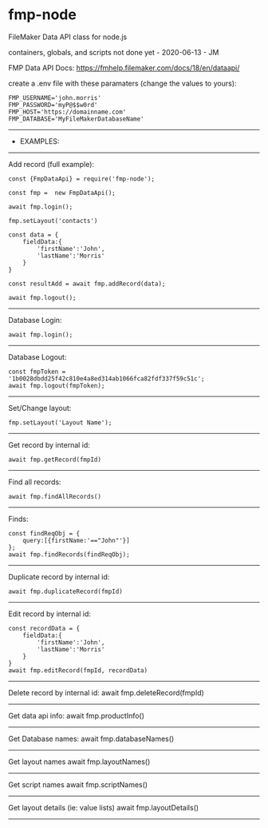 # fmp-node
FileMaker Data API class for node.js

containers, globals, and scripts not done yet - 2020-06-13 - JM

FMP Data API Docs: https://fmhelp.filemaker.com/docs/18/en/dataapi/


create a .env file with these paramaters (change the values to yours):

    FMP_USERNAME='john.morris'
    FMP_PASSWORD='myP@$$w0rd'
    FMP_HOST='https://domainname.com'
    FMP_DATABASE='MyFileMakerDatabaseName'

- - - - - - - - - - - - - - - - - - - - - - - - - - - - - - - - - 
-  EXAMPLES:
- - - - - - - - - - - - - - - - - - - - - - - - - - - - - - - - - 

Add record (full example):

    const {FmpDataApi} = require('fmp-node');

    const fmp =  new FmpDataApi();

    await fmp.login();

    fmp.setLayout('contacts')

    const data = {
        fieldData:{
            'firstName':'John',
            'lastName':'Morris'
        }
    }

    const resultAdd = await fmp.addRecord(data);

    await fmp.logout();
- - - - - - - - - - - - - - - - - - - - - - - - - - - - - - - - - 

Database Login:

    await fmp.login();
- - - - - - - - - - - - - - - - - - - - - - - - - - - - - - - - - 

Database Logout:

    const fmpToken = '1b0028dbdd25f42c810e4a8ed314ab1066fca82fdf337f59c51c';
    await fmp.logout(fmpToken);
- - - - - - - - - - - - - - - - - - - - - - - - - - - - - - - - - 

Set/Change layout:

    fmp.setLayout('Layout Name');
- - - - - - - - - - - - - - - - - - - - - - - - - - - - - - - - - 


Get record by internal id:

    await fmp.getRecord(fmpId)
- - - - - - - - - - - - - - - - - - - - - - - - - - - - - - - - - 

Find all records:

    await fmp.findAllRecords()

- - - - - - - - - - - - - - - - - - - - - - - - - - - - - - - - - 
Finds:

    const findReqObj = {
        query:[{firstName:'=="John"'}]
    };
    await fmp.findRecords(findReqObj);
- - - - - - - - - - - - - - - - - - - - - - - - - - - - - - - - - 

Duplicate record by internal id:

    await fmp.duplicateRecord(fmpId)
- - - - - - - - - - - - - - - - - - - - - - - - - - - - - - - - - 

Edit record by internal id:

    const recordData = {
        fieldData:{
            'firstName':'John',
            'lastName':'Morris'
        }
    }
    await fmp.editRecord(fmpId, recordData) 
- - - - - - - - - - - - - - - - - - - - - - - - - - - - - - - - -

Delete record by internal id:
    await fmp.deleteRecord(fmpId)
- - - - - - - - - - - - - - - - - - - - - - - - - - - - - - - - - 

Get data api info:
    await fmp.productInfo()
- - - - - - - - - - - - - - - - - - - - - - - - - - - - - - - - - 

Get Database names:
    await fmp.databaseNames() 
- - - - - - - - - - - - - - - - - - - - - - - - - - - - - - - - - 

Get layout names
    await fmp.layoutNames()
- - - - - - - - - - - - - - - - - - - - - - - - - - - - - - - - - 

Get script names
    await fmp.scriptNames()
- - - - - - - - - - - - - - - - - - - - - - - - - - - - - - - - - 

Get layout details (ie: value lists)
    await fmp.layoutDetails()
- - - - - - - - - - - - - - - - - - - - - - - - - - - - - - - - - 


